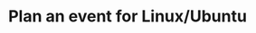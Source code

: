 ---
layout: default
title: Plan an event for Linux/Ubuntu
description: Communities are vast, with lots of people doing lots of different things. So it's important to bring people together for a sense of belonging and comradery. In person or virtual events are the  best way to do this. Anyone who runs an event is contributing to the soul of the community.  
---